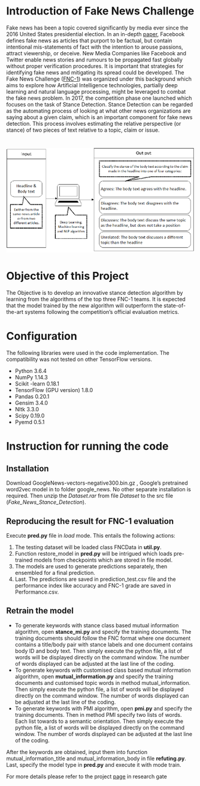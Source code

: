 # Introduction of Fake News Challenge

Fake news has been a topic covered significantly by media ever since the 2016 United States presidential election. In an in-depth [paper](https://fbnewsroomus.files.wordpress.com/2017/04/facebook-and-information-operations-v1.pdf), Facebook defines fake news as articles that purport to be factual, but contain intentional mis-statements of fact with the intention to arouse passions, attract viewership, or deceive. 
New Media Companies like Facebook and Twitter enable news stories and rumours to be propagated fast globally without proper verification procedures. It is important that strategies for identifying fake news and mitigating its spread could be developed. 
The Fake News Challenge  ([FNC-1](http://www.fakenewschallenge.org/)) was organized under this background which aims to explore how Artificial Intelligence technologies, partially deep learning and natural language processing, might be leveraged to combat the fake news problem. In 2017, the competition phase one launched which focuses on the task of Stance Detection.
Stance Detection can be regarded as the automating process of looking at what other news organizations are saying about a given claim, which is an important component for fake news detection. This process involves estimating the relative perspective (or stance) of two pieces of text relative to a topic, claim or issue.

![Image of FNC](/image/FNC.png)
=======
# Objective of this Project
The Objective is to develop an innovative stance detection algorithm by learning from the algorithms of the top three FNC-1 teams. It is expected that the model trained by the new algorithm will outperform the state-of-the-art systems following the competition’s official evaluation metrics. 
# Configuration
The following libraries were used in the code implementation. The compatibility was not tested on other TensorFlow versions. 
*	Python 3.6.4
*	NumPy 1.14.3
*	Scikit -learn 0.18.1
*	TensorFlow (GPU version) 1.8.0
*	Pandas 0.20.1
*	Gensim 3.4.0
*	Nltk 3.3.0
*	Scipy 0.19.0
*	Pyemd 0.5.1
# Instruction for running the code
## Installation
Download GoogleNews-vectors-negative300.bin.gz , Google’s pretrained word2vec model in to folder google_news. No other separate installation is required.
Then unzip the _Dataset.rar_ from file _Dataset_ to the src file (_Fake_News_Stance_Detection_). 
## Reproducing the result for FNC-1 evaluation
Execute __pred.py__ file in _load_ mode. This entails the following actions:
1.	The testing dataset will be loaded class FNCData in __util.py__.
2.	Function restore_model in __pred.py__ will be intrigued which loads pre-trained models from checkpoints which are stored in file model.
3.	The models are used to generate predictions separately, then ensembled for a final prediction.
4.	Last. The predictions are saved in prediction_test.csv file and the performance index like accuracy and FNC-1 grade are saved in Performance.csv. 
## Retrain the model
* To generate keywords with stance class based mutual information algorithm, open __stance_mi.py__ and specify the training documents. The training documents should follow the FNC format where one document contains a title/body pair with stance labels and one document contains body ID and body text. Then simply execute the python file, a list of words will be displayed directly on the command window. The number of words displayed can be adjusted at the last line of the coding.
* To generate keywords with customised class based mutual information algorithm, open __mutual_information.py__ and specify the training documents and customised topic words in method mutual_information. Then simply execute the python file, a list of words will be displayed directly on the command window. The number of words displayed can be adjusted at the last line of the coding.
* To generate keywords with PMI algorithm, open __pmi.py__ and specify the training documents. Then in method PMI specify two lists of words. Each list towards to a semantic orientation. Then simply execute the python file, a list of words will be displayed directly on the command window. The number of words displayed can be adjusted at the last line of the coding.

After the keywords are obtained, input them into function mutual_information_title and mutual_information_body in file __refuting.py__. Last, specify the model type in __pred.py__ and execute it with mode train. 

For more details please refer to the project [page](https://www.researchgate.net/publication/327634447_Stance_Detection_in_Fake_News_An_Approach_based_on_Deep_Ensemble_Learning) in research gate 
